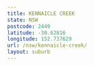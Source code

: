 ```yaml
---
title: KENNAICLE CREEK
state: NSW
postcode: 2449
latitude: -30.62816
longitude: 152.737629
url: /nsw/kennaicle-creek/
layout: suburb
---
```

